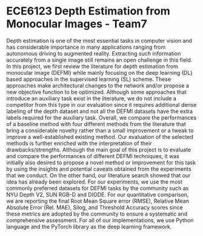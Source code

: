 # ECE6123 Depth Estimation from Monocular Images - Team7

Depth estimation is one of the most essential tasks in computer vision and has considerable importance in many applications ranging from autonomous driving to augmented reality. Extracting such information accurately from a single image still remains an open challenge in this field. In this project, we first review the literature for depth estimation from monocular image (DEFMI) while mainly focusing on the deep learning (DL) based approaches in the supervised learning (SL) scheme. These approaches make architectural changes to the network and/or propose a new objective function to be optimized. Although some approaches that introduce an auxiliary task exist in the literature, we do not include a competitor from this type in our evaluation since it requires additional dense labeling of the depth dataset and not all the DEFMI datasets have the extra labels required for the auxiliary task. Overall, we compare the performances of a baseline method with four different methods from the literature that bring a considerable novelty rather than a small improvement or a tweak to improve a well-established existing method. Our evaluation of the selected methods is further enriched with the interpretation of their drawbacks/strengths. Although the main goal of this project is to evaluate and compare the performances of different DEFMI techniques, it was initially also desired to propose a novel method or improvement for this task by using the insights and potential caveats obtained from the experiments that we conduct. On the other hand, our literature search showed that our idea has already been explored. For our experiments, we use the most commonly preferred datasets for DEFMI tasks by the community such as NYU Depth V2, SUN RGB-D and DIODE. For our quantitative comparison, we are reporting the final Root Mean Square error (RMSE), Relative Mean Absolute Error (Rel. MAE), Silog, and Threshold Accuracy scores since these metrics are adopted by the community to ensure a systematic and comprehensive assessment. For all of our implementations, we use Python language and the PyTorch library as the deep learning framework. 
